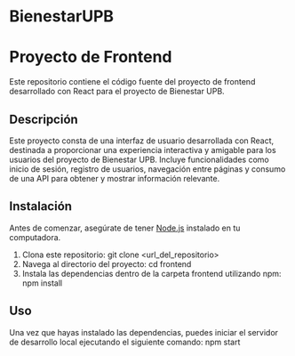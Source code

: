 # BienestarUPB

# Proyecto de Frontend

Este repositorio contiene el código fuente del proyecto de frontend desarrollado con React para el proyecto de Bienestar UPB.

## Descripción

Este proyecto consta de una interfaz de usuario desarrollada con React, destinada a proporcionar una experiencia interactiva y amigable para los usuarios del proyecto de Bienestar UPB. Incluye funcionalidades como inicio de sesión, registro de usuarios, navegación entre páginas y consumo de una API para obtener y mostrar información relevante.

## Instalación

Antes de comenzar, asegúrate de tener [Node.js](https://nodejs.org/) instalado en tu computadora.

1. Clona este repositorio:
   git clone <url_del_repositorio>
2. Navega al directorio del proyecto:
cd frontend
3. Instala las dependencias dentro de la carpeta frontend utilizando npm:
npm install

## Uso
Una vez que hayas instalado las dependencias, puedes iniciar el servidor de desarrollo local ejecutando el siguiente comando:
npm start



